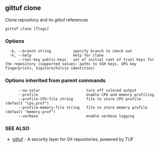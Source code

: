 ## gittuf clone

Clone repository and its gittuf references

```
gittuf clone [flags]
```

### Options

```
  -b, --branch string          specify branch to check out
  -h, --help                   help for clone
      --root-key public-keys   set of initial root of trust keys for the repository (supported values: paths to SSH keys, GPG key fingerprints, Sigstore/Fulcio identities)
```

### Options inherited from parent commands

```
      --no-color                     turn off colored output
      --profile                      enable CPU and memory profiling
      --profile-CPU-file string      file to store CPU profile (default "cpu.prof")
      --profile-memory-file string   file to store memory profile (default "memory.prof")
      --verbose                      enable verbose logging
```

### SEE ALSO

* [gittuf](gittuf.md)	 - A security layer for Git repositories, powered by TUF

